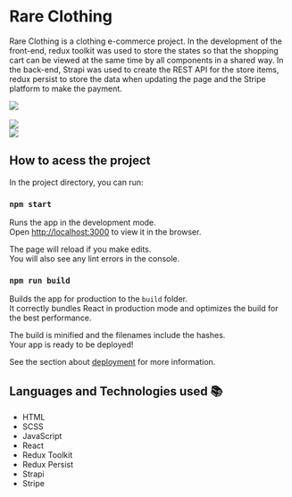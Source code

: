 # Rare Clothing

Rare Clothing is a clothing e-commerce project. In the development of the front-end, redux toolkit was used to store the states so that the shopping cart can be viewed at the same time by all components in a shared way. In the back-end, Strapi was used to create the REST API for the store items, redux persist to store the data when updating the page and the Stripe platform to make the payment.

<div>
  <img src="https://user-images.githubusercontent.com/98724767/230854987-8eaea1d1-0e2a-419b-8faa-8adbdf660238.png" />
</div>
</br>
<div>
  <img src="https://user-images.githubusercontent.com/98724767/230855136-a3343c68-2b68-47c4-bc65-a9ae43923ec7.png" />
</div>
<div style="justify-content: center;">
  <img src="https://user-images.githubusercontent.com/98724767/230855184-a5018de4-7fd7-49f9-9e35-feaf0af1ebc7.png" />
</div>

## How to acess the project

In the project directory, you can run:

### `npm start`

Runs the app in the development mode.\
Open [http://localhost:3000](http://localhost:3000) to view it in the browser.

The page will reload if you make edits.\
You will also see any lint errors in the console.

### `npm run build`

Builds the app for production to the `build` folder.\
It correctly bundles React in production mode and optimizes the build for the best performance.

The build is minified and the filenames include the hashes.\
Your app is ready to be deployed!

See the section about [deployment](https://facebook.github.io/create-react-app/docs/deployment) for more information.

## Languages and Technologies used :books:
- HTML
- SCSS
- JavaScript
- React
- Redux Toolkit
- Redux Persist
- Strapi
- Stripe
